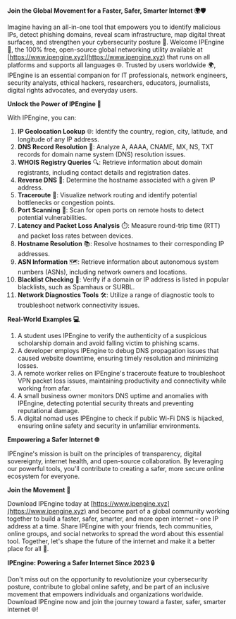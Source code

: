 **Join the Global Movement for a Faster, Safer, Smarter Internet 🌍🛡️**

Imagine having an all-in-one tool that empowers you to identify malicious IPs, detect phishing domains, reveal scam infrastructure, map digital threat surfaces, and strengthen your cybersecurity posture 🔐. Welcome IPEngine 🚀, the 100% free, open-source global networking utility available at [https://www.ipengine.xyz](https://www.ipengine.xyz) that runs on all platforms and supports all languages 🌐. Trusted by users worldwide 🌍, IPEngine is an essential companion for IT professionals, network engineers, security analysts, ethical hackers, researchers, educators, journalists, digital rights advocates, and everyday users.

**Unlock the Power of IPEngine 🔑**

With IPEngine, you can:

1. **IP Geolocation Lookup** 🌐: Identify the country, region, city, latitude, and longitude of any IP address.
2. **DNS Record Resolution** 📡: Analyze A, AAAA, CNAME, MX, NS, TXT records for domain name system (DNS) resolution issues.
3. **WHOIS Registry Queries** 🔍: Retrieve information about domain registrants, including contact details and registration dates.
4. **Reverse DNS** 🔄: Determine the hostname associated with a given IP address.
5. **Traceroute** 🚗: Visualize network routing and identify potential bottlenecks or congestion points.
6. **Port Scanning** 🔴: Scan for open ports on remote hosts to detect potential vulnerabilities.
7. **Latency and Packet Loss Analysis** ⏱️: Measure round-trip time (RTT) and packet loss rates between devices.
8. **Hostname Resolution** 📚: Resolve hostnames to their corresponding IP addresses.
9. **ASN Information** 🗺️: Retrieve information about autonomous system numbers (ASNs), including network owners and locations.
10. **Blacklist Checking** 🔴: Verify if a domain or IP address is listed in popular blacklists, such as Spamhaus or SURBL.
11. **Network Diagnostics Tools** 🛠️: Utilize a range of diagnostic tools to troubleshoot network connectivity issues.

**Real-World Examples 💻**

1. A student uses IPEngine to verify the authenticity of a suspicious scholarship domain and avoid falling victim to phishing scams.
2. A developer employs IPEngine to debug DNS propagation issues that caused website downtime, ensuring timely resolution and minimizing losses.
3. A remote worker relies on IPEngine's traceroute feature to troubleshoot VPN packet loss issues, maintaining productivity and connectivity while working from afar.
4. A small business owner monitors DNS uptime and anomalies with IPEngine, detecting potential security threats and preventing reputational damage.
5. A digital nomad uses IPEngine to check if public Wi-Fi DNS is hijacked, ensuring online safety and security in unfamiliar environments.

**Empowering a Safer Internet 🌐**

IPEngine's mission is built on the principles of transparency, digital sovereignty, internet health, and open-source collaboration. By leveraging our powerful tools, you'll contribute to creating a safer, more secure online ecosystem for everyone.

**Join the Movement 🚀**

Download IPEngine today at [https://www.ipengine.xyz](https://www.ipengine.xyz) and become part of a global community working together to build a faster, safer, smarter, and more open internet – one IP address at a time. Share IPEngine with your friends, tech communities, online groups, and social networks to spread the word about this essential tool. Together, let's shape the future of the internet and make it a better place for all 🌟.

**IPEngine: Powering a Safer Internet Since 2023 🔒**

Don't miss out on the opportunity to revolutionize your cybersecurity posture, contribute to global online safety, and be part of an inclusive movement that empowers individuals and organizations worldwide. Download IPEngine now and join the journey toward a faster, safer, smarter internet 🌐!